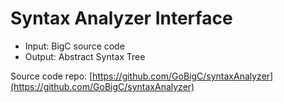 # Syntax Analyzer Interface 
- Input: BigC source code 
- Output: Abstract Syntax Tree 

Source code repo: [https://github.com/GoBigC/syntaxAnalyzer](https://github.com/GoBigC/syntaxAnalyzer) 